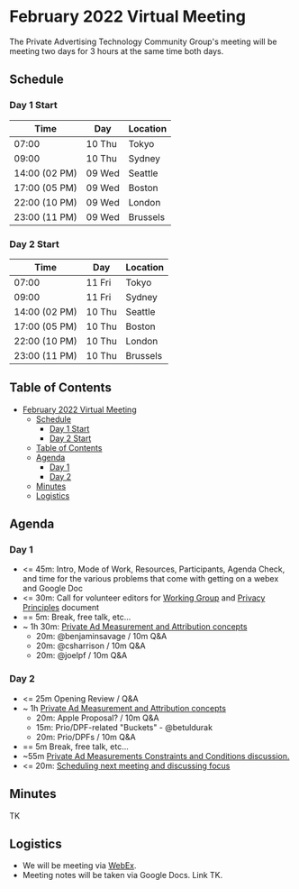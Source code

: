 # February 2022 Virtual Meeting

The Private Advertising Technology Community Group's meeting will be meeting two days for 3 hours at the same time both days.

## Schedule 

### Day 1 Start 

| Time          | Day    | Location      |
| ------------- | ------ | ------------- |
| 07:00         | 10 Thu | Tokyo         |
| 09:00         | 10 Thu | Sydney        |
| 14:00 (02 PM) | 09 Wed | Seattle       |
| 17:00 (05 PM) | 09 Wed | Boston        |
| 22:00 (10 PM) | 09 Wed | London        |
| 23:00 (11 PM) | 09 Wed | Brussels      |

### Day 2 Start 

| Time          | Day    | Location      |
| ------------- | ------ | ------------- |
| 07:00         | 11 Fri | Tokyo         |
| 09:00         | 11 Fri | Sydney        |
| 14:00 (02 PM) | 10 Thu | Seattle       |
| 17:00 (05 PM) | 10 Thu | Boston        |
| 22:00 (10 PM) | 10 Thu | London        |
| 23:00 (11 PM) | 10 Thu | Brussels      |


## Table of Contents

- [February 2022 Virtual Meeting](#february-2022-virtual-meeting)
	- [Schedule](#schedule)
		- [Day 1 Start](#day-1-start)
		- [Day 2 Start](#day-2-start)
	- [Table of Contents](#table-of-contents)
	- [Agenda](#agenda)
		- [Day 1](#day-1)
		- [Day 2](#day-2)
	- [Minutes](#minutes)
	- [Logistics](#logistics)

## Agenda

### Day 1

- <= 45m: Intro, Mode of Work, Resources, Participants, Agenda Check, and time for the various problems that come with getting on a webex and Google Doc
- <= 30m: Call for volunteer editors for [Working Group](https://github.com/patcg/meetings/issues/7) and [Privacy Principles](https://github.com/patcg/meetings/issues/18) document
- == 5m: Break, free talk, etc...
- ~ 1h 30m: [Private Ad Measurement and Attribution concepts](https://github.com/patcg/meetings/issues/9)
	- 20m: @benjaminsavage / 10m Q&A
	- 20m: @csharrison / 10m Q&A
	- 20m: @joelpf / 10m Q&A

### Day 2

- <= 25m Opening Review / Q&A
- ~ 1h [Private Ad Measurement and Attribution concepts](https://github.com/patcg/meetings/issues/9)
	- 20m: Apple Proposal? / 10m Q&A
	- 15m: Prio/DPF-related "Buckets" - @betuldurak 
	- 20m: Prio/DPFs / 10m Q&A
- == 5m Break, free talk, etc...
- ~55m [Private Ad Measurements Constraints and Conditions discussion.](https://github.com/patcg/meetings/issues/17)
- <= 20m: [Scheduling next meeting and discussing focus](https://github.com/patcg/meetings/issues/19)

## Minutes

TK

## Logistics 

- We will be meeting via [WebEx](https://mit.webex.com/mit/j.php?MTID=mfd0fa61edf8ab8c3f4273dd4ea6631e8).
- Meeting notes will be taken via Google Docs. Link TK.
